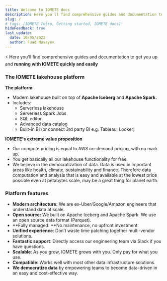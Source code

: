 ```yaml
---
title: Welcome to IOMETE docs
description: Here you'll find comprehensive guides and documentation to get you up and running with IOMETE quickly and easily
slug: /
# tags: [IOMETE Intro, Getting started, IOMETE docs]
hideFeedback: true
last_update:
  date: 10/05/2022
  author: Fuad Musayev
---
```


<head>
  <link rel="canonical" href="https://iomete.com/docs" />
  <meta property="og:url" content="https://iomete.com/docs" />
</head>

⚡️ Here you'll find comprehensive guides and documentation to get you up and **running with IOMETE quickly and easily**

### The IOMETE lakehouse platform

**The platform**

- Modern lakehouse built on top of **Apache Iceberg** and **Apache Spark.**
- Includes: 
  - Serverless lakehouse
  - Serverless Spark Jobs
  - SQL editor
  - Advanced data catalog 
  - Built-in BI (or connect 3rd party BI e.g. Tableau, Looker)

**IOMETE's extreme value proposition**

- Our compute pricing is equal to AWS on-demand pricing, with no mark up. 
- You get basically all our lakehouse functionality for free.
- We believe in the democratization of data. Data is used in important areas like health, climate, sustainability and finance. Therefore data computation and analysis that is easy and available at the lowest price possible even at petabytes scale, may be a great thing for planet earth. 

### Platform features

- **Modern architecture:** We are ex-Uber/Google/Amazon engineers that understand data at scale.
- **Open source:** We built on Apache Iceberg and Apache Spark. We use an open source data format (Parquet).
- **Fully managed: **No maintenance, no upfront investment.
- **Unified experience**: Don’t waste time patching together multi-vendor solutions.
- **Fantastic support**: Directly access our engineering team via Slack if you have questions. 
- **Scalable**: As you grow, IOMETE grows with you. Only pay for what you use.
- **Compatible**: Works well with most other data infrastructure solutions.
- **We democratize data** by empowering teams to become data-driven in an easy and cost-effective way.